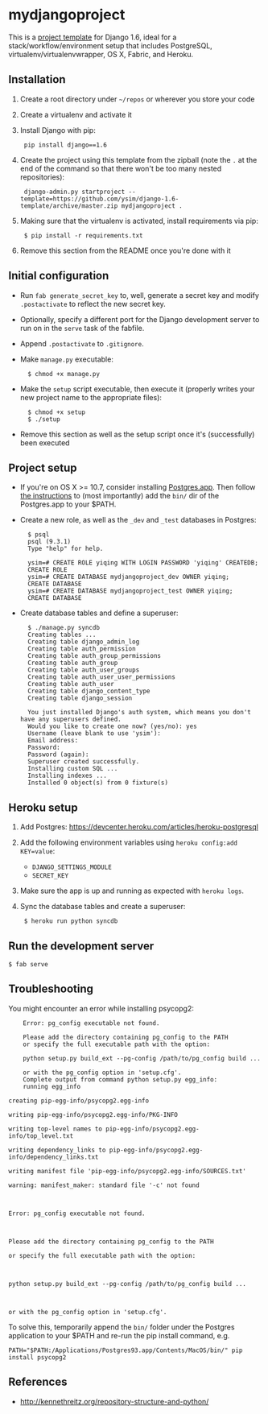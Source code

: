# mydjangoproject

This is a [project
template](https://docs.djangoproject.com/en/1.6/ref/django-admin/#startproject-projectname-destination)
for Django 1.6, ideal for a stack/workflow/environment setup that includes
PostgreSQL, virtualenv/virtualenvwrapper, OS X, Fabric, and Heroku.


## Installation

1. Create a root directory under `~/repos` or wherever you store your code

1. Create a virtualenv and activate it

1. Install Django with pip:

        pip install django==1.6

1. Create the project using this template from the zipball (note the `.` at the
end of the command so that there won't be too many nested repositories):

        django-admin.py startproject --template=https://github.com/ysim/django-1.6-template/archive/master.zip mydjangoproject .

1. Making sure that the virtualenv is activated, install requirements via pip:

        $ pip install -r requirements.txt

1. Remove this section from the README once you're done with it


## Initial configuration

* Run `fab generate_secret_key` to, well, generate a secret key and modify
`.postactivate` to reflect the new secret key.

* Optionally, specify a different port for the Django development server to
run on in the `serve` task of the fabfile.

* Append `.postactivate` to `.gitignore`.

* Make `manage.py` executable:

        $ chmod +x manage.py

* Make the `setup` script executable, then execute it (properly writes your
new project name to the appropriate files):

        $ chmod +x setup
        $ ./setup

* Remove this section as well as the setup script once it's (successfully) been
executed


## Project setup

* If you're on OS X >= 10.7, consider installing
[Postgres.app](http://postgresapp.com/). Then follow [the
instructions](http://postgresapp.com/documentation) to (most importantly) add
the `bin/` dir of the Postgres.app to your $PATH.

* Create a new role, as well as the `_dev` and `_test` databases in Postgres:

        $ psql
        psql (9.3.1)
        Type "help" for help.

        ysim=# CREATE ROLE yiqing WITH LOGIN PASSWORD 'yiqing' CREATEDB;
        CREATE ROLE
        ysim=# CREATE DATABASE mydjangoproject_dev OWNER yiqing;
        CREATE DATABASE
        ysim=# CREATE DATABASE mydjangoproject_test OWNER yiqing;
        CREATE DATABASE

* Create database tables and define a superuser:

        $ ./manage.py syncdb
        Creating tables ...
        Creating table django_admin_log
        Creating table auth_permission
        Creating table auth_group_permissions
        Creating table auth_group
        Creating table auth_user_groups
        Creating table auth_user_user_permissions
        Creating table auth_user
        Creating table django_content_type
        Creating table django_session

        You just installed Django's auth system, which means you don't have any superusers defined.
        Would you like to create one now? (yes/no): yes
        Username (leave blank to use 'ysim'): 
        Email address:
        Password: 
        Password (again): 
        Superuser created successfully.
        Installing custom SQL ...
        Installing indexes ...
        Installed 0 object(s) from 0 fixture(s)


## Heroku setup

1. Add Postgres: <https://devcenter.heroku.com/articles/heroku-postgresql>

1. Add the following environment variables using `heroku config:add KEY=value`:

    - `DJANGO_SETTINGS_MODULE`
    - `SECRET_KEY`

1. Make sure the app is up and running as expected with `heroku logs`.

1. Sync the database tables and create a superuser:

        $ heroku run python syncdb


## Run the development server

    $ fab serve


## Troubleshooting

You might encounter an error while installing psycopg2:

        Error: pg_config executable not found.

        Please add the directory containing pg_config to the PATH
        or specify the full executable path with the option:

        python setup.py build_ext --pg-config /path/to/pg_config build ...

        or with the pg_config option in 'setup.cfg'.
        Complete output from command python setup.py egg_info:
        running egg_info

    creating pip-egg-info/psycopg2.egg-info

    writing pip-egg-info/psycopg2.egg-info/PKG-INFO

    writing top-level names to pip-egg-info/psycopg2.egg-info/top_level.txt

    writing dependency_links to pip-egg-info/psycopg2.egg-info/dependency_links.txt

    writing manifest file 'pip-egg-info/psycopg2.egg-info/SOURCES.txt'

    warning: manifest_maker: standard file '-c' not found



    Error: pg_config executable not found.



    Please add the directory containing pg_config to the PATH

    or specify the full executable path with the option:



    python setup.py build_ext --pg-config /path/to/pg_config build ...



    or with the pg_config option in 'setup.cfg'.

To solve this, temporarily append the `bin/` folder under the Postgres
application to your $PATH and re-run the pip install command, e.g.

    PATH="$PATH:/Applications/Postgres93.app/Contents/MacOS/bin/" pip install psycopg2


## References

* <http://kennethreitz.org/repository-structure-and-python/>
